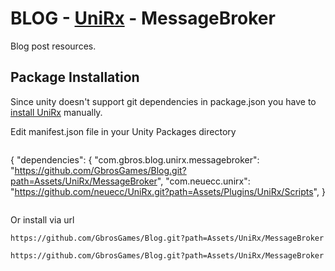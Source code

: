 # BLOG - [UniRx](https://github.com/neuecc/UniRx) - MessageBroker

Blog post resources.

## Package Installation 

Since unity doesn't support git dependencies in package.json you have to [install UniRx](https://github.com/neuecc/UniRx#upm-package) manually. 

Edit manifest.json file in your Unity Packages directory 

```
```
{
  "dependencies": {
    "com.gbros.blog.unirx.messagebroker": "https://github.com/GbrosGames/Blog.git?path=Assets/UniRx/MessageBroker",
    "com.neuecc.unirx": "https://github.com/neuecc/UniRx.git?path=Assets/Plugins/UniRx/Scripts",
}
```
```

Or install via url

```
https://github.com/GbrosGames/Blog.git?path=Assets/UniRx/MessageBroker
```
```
https://github.com/GbrosGames/Blog.git?path=Assets/UniRx/MessageBroker
```